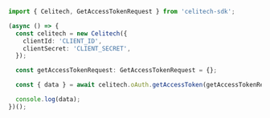 ```typescript
import { Celitech, GetAccessTokenRequest } from 'celitech-sdk';

(async () => {
  const celitech = new Celitech({
    clientId: 'CLIENT_ID',
    clientSecret: 'CLIENT_SECRET',
  });

  const getAccessTokenRequest: GetAccessTokenRequest = {};

  const { data } = await celitech.oAuth.getAccessToken(getAccessTokenRequest);

  console.log(data);
})();
```

<!-- This file was generated by liblab | https://liblab.com/ -->

